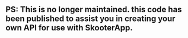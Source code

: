 ## PS: This is no longer maintained. this code has been published to assist you in creating your own API for use with SkooterApp.
